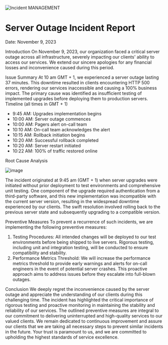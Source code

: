 ![Incident MANAGEMENT](https://github.com/Afeezope/alx-system_engineering-devops/assets/93836047/6a6eaf27-f527-4bbc-91a4-49ddb665c25d)


# Server Outage Incident Report
Date: November 9, 2023


Introduction
On November 9, 2023, our organization faced a critical server outage across all infrastructure, severely impacting our clients' ability to access our services. We extend our sincere apologies for any financial losses and inconvenience caused during this period.


Issue Summary
At 10 am GMT + 1, we experienced a server outage lasting 37 minutes. This downtime resulted in clients encountering HTTP 500 errors, rendering our services inaccessible and causing a 100% business impact. The primary cause was identified as insufficient testing of implemented upgrades before deploying them to production servers.
Timeline (all times in GMT + 1)
- 9:45  AM: Upgrades implementation begins
- 10:00 AM: Server outage commences
- 10:00 AM: Pagers alert on-call team
- 10:10 AM: On-call team acknowledges the alert
- 10:15 AM: Rollback initiation begins
- 10:20 AM: Successful rollback completed
- 10:20 AM: Server restart initiated
- 10:22 AM: 100% of traffic restored online


Root Cause Analysis

![image](https://github.com/Afeezope/alx-system_engineering-devops/assets/93836047/e9223d98-d5e0-4be2-83d0-5face6f343d6)

The incident originated at 9:45 am (GMT + 1) when server upgrades were initiated without prior deployment to test environments and comprehensive unit testing. One component of the upgrade required authentication from a third-party software, and this new implementation was incompatible with the current server version, resulting in the widespread downtime experienced by our clients. The swift resolution involved rolling back to the previous server state and subsequently upgrading to a compatible version. 


Preventive Measures
To prevent a recurrence of such incidents, we are implementing the following preventive measures:
1. Testing Procedures: All intended changes will be deployed to our test environments before being shipped to live servers. Rigorous testing, including unit and integration testing, will be conducted to ensure compatibility and stability.
2. Performance Metrics Threshold: We will increase the performance metrics threshold to provide early warnings and alerts for on-call engineers in the event of potential server crashes. This proactive approach aims to address issues before they escalate into full-blown outages.


Conclusion
We deeply regret the inconvenience caused by the server outage and appreciate the understanding of our clients during this challenging time. The incident has highlighted the critical importance of rigorous testing and proactive monitoring in maintaining the stability and reliability of our services. The outlined preventive measures are integral to our commitment to delivering uninterrupted and high-quality services to our valued clients. 
We remain dedicated to continuous improvement and assure our clients that we are taking all necessary steps to prevent similar incidents in the future. Your trust is paramount to us, and we are committed to upholding the highest standards of service excellence.
 


